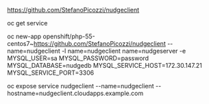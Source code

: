 https://github.com/StefanoPicozzi/nudgeclient

oc get service

oc new-app openshift/php-55-centos7~https://github.com/StefanoPicozzi/nudgeclient --name=nudgeclient -l name=nudgeclient name=nudgeserver -e MYSQL_USER=sa MYSQL_PASSWORD=password MYSQL_DATABASE=nudgedb MYSQL_SERVICE_HOST=172.30.147.21 MYSQL_SERVICE_PORT=3306

oc expose service nudgeclient --name=nudgeclient --hostname=nudgeclient.cloudapps.example.com
